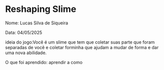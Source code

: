 # Reshaping Slime
Nome: Lucas Silva de Siqueira

Data: 04/05/2025

ideia do jogo:Você é um slime que tem que coletar suas parte que foram separadas de você e coletar forminha que ajudam a mudar de forma e dar uma nova abilidade.

O que foi aprendido: aprendir a como 